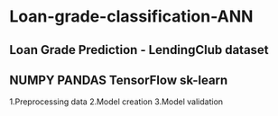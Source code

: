 # Loan-grade-classification-ANN
Loan Grade Prediction - LendingClub dataset
-----
NUMPY
PANDAS
TensorFlow
sk-learn
-----

1.Preprocessing data
2.Model creation
3.Model validation
